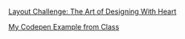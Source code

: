 [Layout Challenge: The Art of Designing With Heart](https://m.signalvnoise.com/the-art-of-designing-with-heart-f5dc4df21697)

[My Codepen Example from Class](http://codepen.io/simplesessions/pen/XjbJxY)
